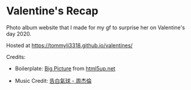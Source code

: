 # Valentine's Recap

Photo album website that I made for my gf to surprise her on Valentine's day 2020.

Hosted at https://tommyli3318.github.io/valentines/

Credits:

* Boilerplate: [Big Picture](https://html5up.net/big-picture) from [html5up.net](https://html5up.net/)

* Music Credit: [告白氣球 - 周杰倫](https://www.youtube.com/watch?v=bu7nU9Mhpyo)